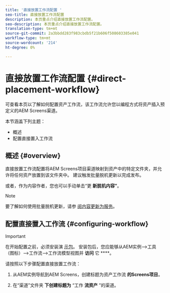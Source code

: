 ```yaml
---
title: '直接放置工作流配置 '
seo-title: 直接放置工作流配置
description: 本页重点介绍直接放置工作流配置。
seo-description: 本页重点介绍直接放置工作流配置。
translation-type: tm+mt
source-git-commit: 2a3bbdd283f983cbdb5f21b606f508603385e041
workflow-type: tm+mt
source-wordcount: '214'
ht-degree: 0%

---
```



# 直接放置工作流配置 {#direct-placement-workflow}

可查看本页以了解如何配置资产工作流，该工作流允许您以编程方式将资产插入预定义的AEM Screens渠道。

本节涵盖下列主题：

* 概述
* 配置直接置入工作流

## 概述 {#overview}

直接放置工作流配置将AEM Screens项目渠道映射到资产中的特定文件夹，并允许将任何资产放置到该文件夹中。 建议触发批量脱机更新以完成发布。

或者，作为内容作者，您也可以手动单击“更 **新脱机内容”**。

>[!NOTE]
>
>要了解如何使用批量脱机更新，请参 [阅内容更新为服务](/help/user-guide/content-update-as-a-service.md)。

## 配置直接置入工作流 {#configuring-workflow}

>[!IMPORTANT]
>
>在开始配置之前，必须安装演 [示包](https://github.com/godanny86/screens-demo/releases/download/v.0.0.1/screens-demo.all-1.0-SNAPSHOT.zip)。 安装包后，您应能够从AEM实例—>工具（图标）—>工作流—>工作流模型视图并 **访问** 它 ****。

请按照以下步骤配置直接放置工作流：

1. 从AEM实例导航到AEM Screens，创建标题为资产工作流 **的Screens项目**。

1. 在“渠道”文件夹 **下创建标题为** “工作 **流资产** ”的渠道。

